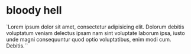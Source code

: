 # bloody hell

`Lorem ipsum dolor sit amet, consectetur adipisicing elit. Dolorum debitis voluptatum veniam delectus ipsam nam sint voluptate laborum ipsa, iusto unde magni consequuntur quod optio voluptatibus, enim modi cum. Debitis.``
